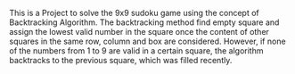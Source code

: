 This is a Project to solve the 9x9 sudoku game using the concept of Backtracking Algorithm.
The backtracking method find empty square and assign the lowest valid number in the square once the content of other squares in the same row, column and box are considered. However, if none of the numbers from 1 to 9 are valid in a certain square, the algorithm backtracks to the previous square, which was filled recently.
